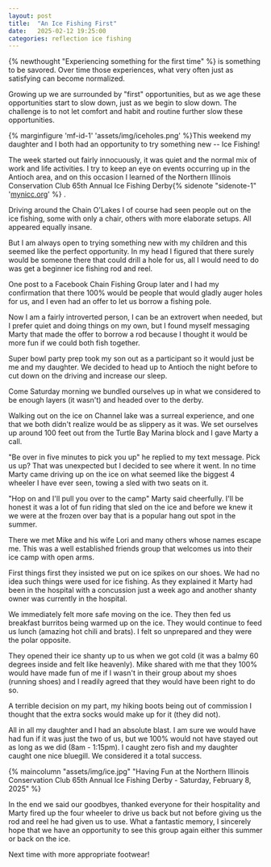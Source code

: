 ```yaml
---
layout: post
title:  "An Ice Fishing First"
date:   2025-02-12 19:25:00
categories: reflection ice fishing
---
```



{% newthought "Experiencing something for the first time" %} is something to be savored. <!--more--> Over time those experiences, what very often just as satisfying can become normalized.

Growing up we are surrounded by "first" opportunities, but as we age these opportunities start  to slow down, just as we begin to slow down. The challenge is to not let comfort and habit and routine further slow these opportunities.

{% marginfigure 'mf-id-1' 'assets/img/iceholes.png' %}This weekend my daughter and I both had an opportunity to try something new -- Ice Fishing!

The week started out fairly innocuously, it was quiet and the normal mix of work and life activities. I try to keep an eye on events occurring up in the Antioch area, and on this occasion I learned of the Northern Illinois Conservation Club 65th Annual Ice Fishing Derby{% sidenote "sidenote-1" '<a href="https://mynicc.org/">mynicc.org</a>' %} .

Driving around the Chain O'Lakes I of course had seen people out on the ice fishing, some with only a chair, others with more elaborate setups. All appeared equally insane.

But I am always open to trying something new with my children and this seemed like the perfect opportunity. In my head I figured that there surely would be someone there that could drill a hole for us, all I would need to do was get a beginner ice fishing rod and reel.

One post to a Facebook Chain Fishing Group later and I had my confirmation that there 100% would be people that would gladly auger holes for us, and I even had an offer to let us borrow a fishing pole.

Now I am a fairly introverted person, I can be an extrovert when needed, but I prefer quiet and doing things on my own, but I found myself messaging Marty that made the offer to borrow a rod because I thought it would be more fun if we could both fish together.

Super bowl party prep took my son out as a participant so it would just be me and my daughter. We decided to head up to Antioch the night before to cut down on the driving and increase our sleep.

Come Saturday morning we bundled ourselves up in what we considered to be enough layers (it wasn't) and headed over to the derby.

Walking out on the ice on Channel lake was a surreal experience, and one that we both didn't realize would be as slippery as it was. We set ourselves up around 100 feet out from the Turtle Bay Marina block and I gave Marty a call.

"Be over in five minutes to pick you up" he replied to my text message. Pick us up? That was unexpected but I decided to see where it went. In no time Marty came driving up on the ice on what seemed like the biggest 4 wheeler I have ever seen, towing a sled with two seats on it.

"Hop on and I'll pull you over to the camp" Marty said cheerfully. I'll be honest it was a lot of fun riding that sled on the ice and before we knew it we were at the frozen over bay that is a popular hang out spot in the summer.

There we met Mike and his wife Lori and many others whose names escape me. This was a well established friends group that welcomes us into their ice camp with open arms.

First things first they insisted we put on ice spikes on our shoes. We had no idea such things were used for ice fishing. As they explained it Marty had been in the hospital with a concussion just a week ago and another shanty owner was currently in the hospital.

We immediately felt more safe moving on the ice. They then fed us breakfast burritos being warmed up on the ice. They would continue to feed us lunch (amazing hot chili and brats). I felt so unprepared and they were the polar opposite.

They opened their ice shanty up to us when we got cold (it was a balmy 60 degrees inside and felt like heavenly). Mike shared with me that they 100% would have made fun of me if I wasn't in their group about my shoes (running shoes) and I readily agreed that they would have been right to do so.

A terrible decision on my part, my hiking boots being out of commission I thought that the extra socks would make up for it (they did not).

All in all my daughter and I had an absolute blast. I am sure we would have had fun if it was just the two of us, but we 100% would not have stayed out as long as we did (8am - 1:15pm). I caught zero fish and my daughter caught one nice bluegill. We considered it a total success.


{% maincolumn "assets/img/ice.jpg" "Having Fun at the Northern Illinois Conservation Club 65th Annual Ice Fishing Derby - Saturday, February 8, 2025"  %}

In the end we said our goodbyes, thanked everyone for their hospitality and Marty fired up the four wheeler to drive us back but not before giving us the rod and reel he had given us to use. What a fantastic memory, I sincerely hope that we have an opportunity to see this group again either this summer or back on the ice.

Next time with more appropriate footwear!
